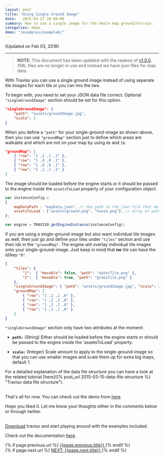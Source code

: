 ```yaml
---
layout: post
title: "Using Single Ground Image"
date:   2015-03-27 10:00:00
summary: How to use a single image for the whole map ground/terrain.
categories: demo
demo: "/examples/example6/"
---
```


(Updated on Feb 03, 2018)
___

> **NOTE:** This document has been updated with the realese of <a href="https://github.com/axaq/traviso.js/releases" target="_blank">v1.0.0</a>. XML files are no longer in use and instead we have json files for map data.

With Traviso you can use a single ground image instead of using seperate tile images for each tile or you can mix the two.

To begin with, you need to set your JSON data file correct. Optional `"singleGroundImage"` section should be set for this option.

<!--more-->

```json
"singleGroundImage": { 
    "path": "assets/groundImage.jpg",
    "scale": 2
}
```
When you define a `"path"` for your single-ground-image as shown above, then you can use `"groundMap"` section just to define which areas are walkable and which are not on your map by using `0`s and `1`s.

```json
"groundMap": [
    { "row": "1 ,1 ,1 ,1" },
    { "row": "1 ,0 ,0 ,1" },
    { "row": "1 ,0 ,0 ,1" },
    { "row": "1 ,1 ,1 ,1" }
]
```

The image should be loaded before the engine starts or it should be passed to the engine inside the `assetsToLoad` property of your configuration object.

```js
var instanceConfig =
{
    mapDataPath : "mapData.json", // the path to the json file that defines map data, required
    assetsToLoad : ["assets/ground.png", "house.png"], // array of paths to the assets that are desired to be loaded by traviso, no need to use if assets are already loaded to PIXI cache, default null
};

var engine = TRAVISO.getEngineInstance(instanceConfig);
```

If you are using a single-ground-image but also want individual tile images as well, then just go and define your tiles under `"tiles"` section and use their ids in the `"groundMap"`. The engine will overlay individual tile images onto your single-ground-image. Just keep in mind that **no** tile can have the id/key `"0"`.

```json
{
    "tiles": {
        "1":  { "movable": false, "path": "waterTile.png" },
        "2":  { "movable": true, "path": "grassTile.png" }
    },
    "singleGroundImage": { "path": "assets/groundImage.jpg", "scale": 2 },
    "groundMap": [
        { "row": "1 ,1 ,1 ,0" },
        { "row": "1 ,2 ,2 ,0" },
        { "row": "1 ,2 ,2 ,0" },
        { "row": "1 ,1 ,1 ,0" }
    ]
}
```

`"singleGroundImage"` section only have two attributes at the moment:

* **`path:`**  (String) Either should be loaded before the engine starts or should be passed to the engine inside the 'assetsToLoad' property.

* **`scale:`**  (Integer) Scale amount to apply to the single-ground-image so that you can use smaller images and scale them up for extra big maps, default 1. 

For a detailed explanation of the data file structure you can have a look at the related tutorial [here]({% post_url 2015-03-15-data-file-structure %} "Traviso data file structure").

<br/>
That's all for now. You can check out the demo from <a href="/examples/example6/" target="_blank">here</a>.

Hope you liked it. Let me know your thoughts either in the comments below or through twitter.


<br/>
<a href="https://github.com/axaq/traviso.js" target="_blank">Download</a> traviso and start playing around with the examples included.

Check out the documentation <a href="/docs/" target="_blank">here</a>.

<div id="post-navigation" >
  <div class="previous">
    {% if page.previous.url %}
    <a href="{{page.previous.url}}" title="Previous post: {{page.next.title}}">
      <i class="fa fa-lg fa-arrow-circle-left"></i>
      {{page.previous.title}}
    </a>
    {% endif %}
  </div>
  <div class="next text-right">
    {% if page.next.url %}
    <a href="{{page.next.url}}" title="Next post: {{page.next.title}}">
    	NEXT: {{page.next.title}}
    	<i class="fa fa-lg fa-arrow-circle-right"></i>
    </a>
    {% endif %}
  </div>
</div>
